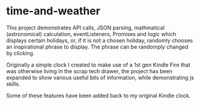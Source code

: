 # time-and-weather
 This project demonstrates API calls, JSON parsing, mathmatical (astronomical) calculation, eventListeners, Promises and logic which displays certain holidays, or, if it is not a chosen holiday, randomly chooses an inspirational phrase to display. The phrase can be randomply changed by clicking. 

Originally a simple clock I created to make use of a 1st gen Kindle Fire that was otherwise living in the scrap tech drawer, the project has been expanded to show various useful bits of information, while demonstrating js skills.

Some of these features have been added back to my original Kindle clock.

